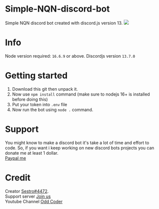 # Simple-NQN-discord-bot
Simple NQN discord bot created with discord.js version 13.
<img src="https://cdn.discordapp.com/attachments/952213743717208144/992368653263712297/simple_bot_like_nqn.png"/>
# Info
Node version required: `16.6.9` or above.
Discordjs version `13.7.0`
# Getting started
1. Download this git then unpack it.
2. Now use `npm install` command (make sure to nodejs 16+ is installed before doing this)
3. Put your token into `.env` file
4. Now run the bot using `node .` command.
# Support
You might know to make a discord bot it's take a lot of time and effort to code. So, if you want i keep working on new discord bots projects you can donate me at least 1 dollar.<br/>
[Paypal me](https://paypal.me/sestro69)
# Credit
Creator [Sestro#4472](https://oddcoder.xyz/).<br/>
Support server [Join us](https://discord.gg/7KtdeePrHV)<br/>
Youtube Channel [Odd Coder](https://www.youtube.com/channel/UCwsiWQMSomXFjWWpRQbc35A) 
